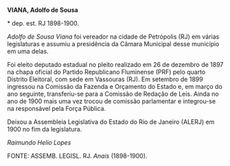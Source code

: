 **VIANA, Adolfo de Sousa**

\* dep. est. RJ 1898-1900.

*Adolfo de Sousa Viana* foi vereador na cidade de Petrópolis (RJ) em
várias legislaturas e assumiu a presidência da Câmara Municipal desse
município em uma delas.

Foi eleito deputado estadual no pleito realizado em 26 de dezembro de
1897 na chapa oficial do Partido Republicano Fluminense (PRF) pelo
quarto Distrito Eleitoral, com sede em Vassouras (RJ). Em setembro de
1899 ingressou na Comissão da Fazenda e Orçamento do Estado e, em março
do ano seguinte, transferiu-se para a Comissão de Redação de Leis. Ainda
no ano de 1900 mais uma vez trocou de comissão parlamentar e integrou-se
na responsável pela Força Pública.

Deixou a Assembleia Legislativa do Estado do Rio de Janeiro (ALERJ) em
1900 no fim da legislatura.

*Raimundo Helio Lopes*

FONTE: ASSEMB. LEGISL. RJ. *Anais* (1898-1900).

